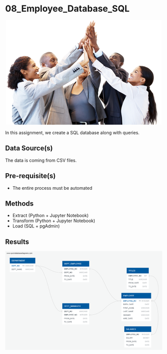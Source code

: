 # 08_Employee_Database_SQL 

<p align="center">
  <img src="business_people.jpg">
</p>

In this assignment, we create a SQL database along with queries.

## Data Source(s)
The data is coming from CSV files.


## Pre-requisite(s)
* The entire process must be automated


## Methods
* Extract (Python + Jupyter Notebook)
* Transform (Python + Jupyter Notebook)
* Load (SQL + pgAdmin)

## Results
![GitHub Logo](2_EmployeeSQL_ERD.png)